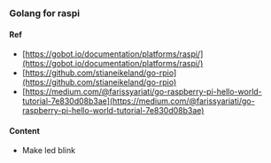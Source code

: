 ### Golang for raspi

#### Ref

- [https://gobot.io/documentation/platforms/raspi/](https://gobot.io/documentation/platforms/raspi/)
- [https://github.com/stianeikeland/go-rpio](https://github.com/stianeikeland/go-rpio)
- [https://medium.com/@farissyariati/go-raspberry-pi-hello-world-tutorial-7e830d08b3ae](https://medium.com/@farissyariati/go-raspberry-pi-hello-world-tutorial-7e830d08b3ae)

#### Content

- Make led blink
